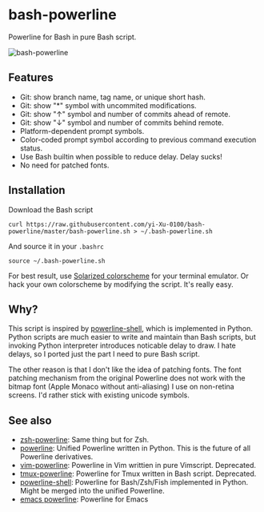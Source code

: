# bash-powerline

Powerline for Bash in pure Bash script.

![bash-powerline](https://raw.github.com/yi-Xu-0100/bash-powerline/master/screenshots/display.png)

## Features

- Git: show branch name, tag name, or unique short hash.
- Git: show "\*" symbol with uncommited modifications.
- Git: show "↑" symbol and number of commits ahead of remote.
- Git: show "↓" symbol and number of commits behind remote.
- Platform-dependent prompt symbols.
- Color-coded prompt symbol according to previous command execution status.
- Use Bash builtin when possible to reduce delay. Delay sucks!
- No need for patched fonts.

## Installation

Download the Bash script

    curl https://raw.githubusercontent.com/yi-Xu-0100/bash-powerline/master/bash-powerline.sh > ~/.bash-powerline.sh

And source it in your `.bashrc`

    source ~/.bash-powerline.sh

For best result, use [Solarized
colorscheme](https://github.com/altercation/solarized) for your terminal
emulator. Or hack your own colorscheme by modifying the script. It's really
easy.

## Why?

This script is inspired by
[powerline-shell](https://github.com/milkbikis/powerline-shell), which is
implemented in Python. Python scripts are much easier to write and maintain than
Bash scripts, but invoking Python interpreter introduces noticable delay to
draw. I hate delays, so I ported just the part I need to pure Bash script.

The other reason is that I don't like the idea of patching fonts. The
font patching mechanism from the original Powerline does not work with the
bitmap font (Apple Monaco without anti-aliasing) I use on non-retina screens.
I'd rather stick with existing unicode symbols.

## See also

- [zsh-powerline](https://github.com/riobard/zsh-powerline): Same thing but for
  Zsh.
- [powerline](https://github.com/Lokaltog/powerline): Unified Powerline
  written in Python. This is the future of all Powerline derivatives.
- [vim-powerline](https://github.com/Lokaltog/vim-powerline): Powerline in Vim
  writtien in pure Vimscript. Deprecated.
- [tmux-powerline](https://github.com/erikw/tmux-powerline): Powerline for Tmux
  written in Bash script. Deprecated.
- [powerline-shell](https://github.com/milkbikis/powerline-shell): Powerline for
  Bash/Zsh/Fish implemented in Python. Might be merged into the unified
  Powerline.
- [emacs powerline](https://github.com/milkypostman/powerline): Powerline for
  Emacs
